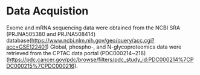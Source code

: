 # Data Acquistion
Exome and mRNA sequencing data were obtained from the NCBI SRA (PRJNA505380 and PRJNA508414) database(https://www.ncbi.nlm.nih.gov/geo/query/acc.cgi?acc=GSE122401)
Global, phospho-, and N-glycoproteomics data were retrieved from the CPTAC data portal (PDC000214~216)(https://pdc.cancer.gov/pdc/browse/filters/pdc_study_id:PDC000214%7CPDC000215%7CPDC000216).
